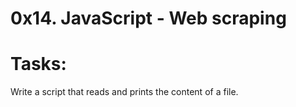 # 0x14. JavaScript - Web scraping
# Tasks:
Write a script that reads and prints the content of a file.

